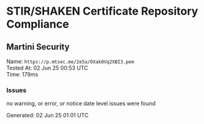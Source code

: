 # STIR/SHAKEN Certificate Repository Compliance

## Martini Security

Name: `https://p.mtsec.me/2e5a/OXak0Vq2XBI3.pem`\
Tested At: 02 Jun 25 00:53 UTC\
Time: 179ms

### Issues

no warning, or error, or notice date level issues were found

Generated: 02 Jun 25 01:01 UTC